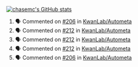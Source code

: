 [![chasemc's GitHub stats](https://github-readme-stats.vercel.app/api?username=chasemc)](https://github.com/anuraghazra/github-readme-stats)


<!--START_SECTION:activity-->
1. 🗣 Commented on [#206](https://github.com/KwanLab/Autometa/issues/206) in [KwanLab/Autometa](https://github.com/KwanLab/Autometa)
2. 🗣 Commented on [#212](https://github.com/KwanLab/Autometa/issues/212) in [KwanLab/Autometa](https://github.com/KwanLab/Autometa)
3. 🗣 Commented on [#212](https://github.com/KwanLab/Autometa/issues/212) in [KwanLab/Autometa](https://github.com/KwanLab/Autometa)
4. 🗣 Commented on [#212](https://github.com/KwanLab/Autometa/issues/212) in [KwanLab/Autometa](https://github.com/KwanLab/Autometa)
5. 🗣 Commented on [#206](https://github.com/KwanLab/Autometa/issues/206) in [KwanLab/Autometa](https://github.com/KwanLab/Autometa)
<!--END_SECTION:activity-->
